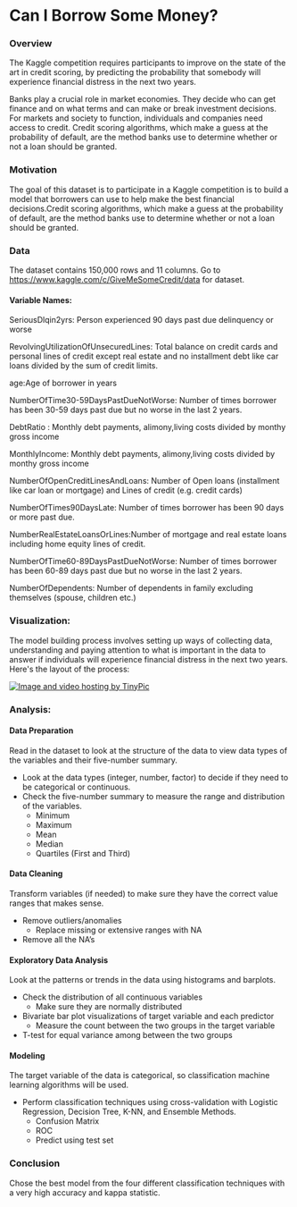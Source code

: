 
# Can I Borrow Some Money?

### Overview

The Kaggle competition requires participants to improve on the state of the art in credit scoring, by predicting the probability that somebody will experience financial distress in the next two years.

Banks play a crucial role in market economies. They decide who can get finance and on what terms and can make or break investment decisions. For markets and society to function, individuals and companies need access to credit. 
Credit scoring algorithms, which make a guess at the probability of default, are the method banks use to determine whether or not a loan should be granted. 

### Motivation

The goal of this dataset is to participate in a Kaggle competition is to build a model that borrowers can use to help make the best financial decisions.Credit scoring algorithms, which make a guess at the probability of default, are the method banks use to determine whether or not a loan should be granted.

### Data
The dataset contains 150,000 rows and 11 columns. Go to https://www.kaggle.com/c/GiveMeSomeCredit/data for dataset. 

#### Variable Names:
SeriousDlqin2yrs: Person experienced 90 days past due delinquency or worse 

RevolvingUtilizationOfUnsecuredLines: Total balance on credit cards and personal lines of credit except real estate and no installment debt like car loans divided by the sum of credit limits.

age:Age of borrower in years

NumberOfTime30-59DaysPastDueNotWorse: Number of times borrower has been 30-59 days past due but no worse in the last 2 years.

DebtRatio : Monthly debt payments, alimony,living costs divided by monthy gross income

MonthlyIncome: Monthly debt payments, alimony,living costs divided by monthy gross income

NumberOfOpenCreditLinesAndLoans: Number of Open loans (installment like car loan or mortgage) and Lines of credit (e.g. credit cards)

NumberOfTimes90DaysLate: Number of times borrower has been 90 days or more past due.

NumberRealEstateLoansOrLines:Number of mortgage and real estate loans including home equity lines of credit.

NumberOfTime60-89DaysPastDueNotWorse: Number of times borrower has been 60-89 days past due but no worse in the last 2 years.

NumberOfDependents: Number of dependents in family excluding themselves (spouse, children etc.)

### Visualization:

The model building process involves setting up ways of collecting data, understanding and paying attention to what is important in the data to answer if individuals will experience financial distress in the next two years. Here's the layout of the process:

<a href="http://tinypic.com?ref=2w2gghv" target="_blank"><img src="http://i64.tinypic.com/2w2gghv.png" border="0" alt="Image and video hosting by TinyPic"></a>

### Analysis:
#### Data Preparation 
Read in the dataset to look at the structure of the data to view data types of the variables and their five-number summary.
- Look at the data types (integer, number, factor) to decide if they need to be categorical or continuous. 
- Check the five-number summary to measure the range and distribution of the variables. 
    - Minimum
    - Maximum
    - Mean
    - Median
    - Quartiles (First and Third)

#### Data Cleaning
Transform variables (if needed) to make sure they have the correct value ranges that makes sense. 
-  Remove outliers/anomalies
    - Replace missing or extensive ranges with NA
-  Remove all the NA’s

#### Exploratory Data Analysis
Look at the patterns or trends in the data using histograms and barplots. 
- Check the distribution of all continuous variables
    - Make sure they are normally distributed
- Bivariate bar plot visualizations of target variable and each predictor
    - Measure the count between the two groups in the target variable 
- T-test for equal variance among between the two groups 

#### Modeling
The target variable of the data is categorical, so classification machine learning algorithms will be used. 
- Perform classification techniques using cross-validation with Logistic Regression, Decision Tree, K-NN, and Ensemble Methods.
    - Confusion Matrix
    - ROC
    - Predict using test set
    
### Conclusion
Chose the best model from the four different classification techniques with a very high accuracy and kappa statistic. 



